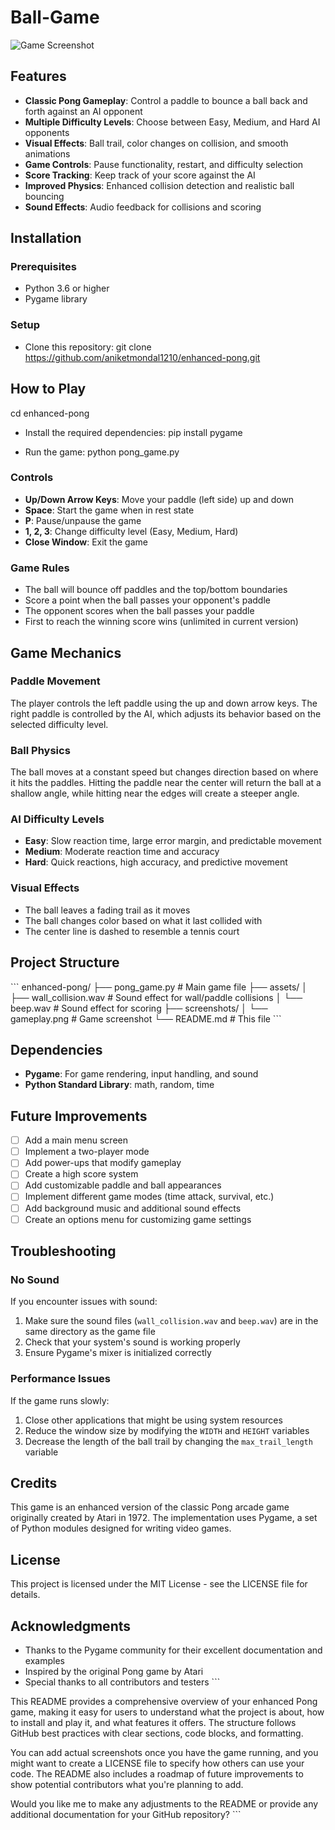 # Ball-Game

![Game Screenshot](screenshots/gameplay.png)

## Features

- **Classic Pong Gameplay**: Control a paddle to bounce a ball back and forth against an AI opponent
- **Multiple Difficulty Levels**: Choose between Easy, Medium, and Hard AI opponents
- **Visual Effects**: Ball trail, color changes on collision, and smooth animations
- **Game Controls**: Pause functionality, restart, and difficulty selection
- **Score Tracking**: Keep track of your score against the AI
- **Improved Physics**: Enhanced collision detection and realistic ball bouncing
- **Sound Effects**: Audio feedback for collisions and scoring

## Installation

### Prerequisites
- Python 3.6 or higher
- Pygame library

### Setup
- Clone this repository: git clone https://github.com/aniketmondal1210/enhanced-pong.git

## How to Play
cd enhanced-pong

- Install the required dependencies:
pip install pygame

- Run the game:
python pong_game.py

### Controls
- **Up/Down Arrow Keys**: Move your paddle (left side) up and down
- **Space**: Start the game when in rest state
- **P**: Pause/unpause the game
- **1, 2, 3**: Change difficulty level (Easy, Medium, Hard)
- **Close Window**: Exit the game

### Game Rules
- The ball will bounce off paddles and the top/bottom boundaries
- Score a point when the ball passes your opponent's paddle
- The opponent scores when the ball passes your paddle
- First to reach the winning score wins (unlimited in current version)

## Game Mechanics

### Paddle Movement
The player controls the left paddle using the up and down arrow keys. The right paddle is controlled by the AI, which adjusts its behavior based on the selected difficulty level.

### Ball Physics
The ball moves at a constant speed but changes direction based on where it hits the paddles. Hitting the paddle near the center will return the ball at a shallow angle, while hitting near the edges will create a steeper angle.

### AI Difficulty Levels
- **Easy**: Slow reaction time, large error margin, and predictable movement
- **Medium**: Moderate reaction time and accuracy
- **Hard**: Quick reactions, high accuracy, and predictive movement

### Visual Effects
- The ball leaves a fading trail as it moves
- The ball changes color based on what it last collided with
- The center line is dashed to resemble a tennis court

## Project Structure

\`\`\`
enhanced-pong/
├── pong_game.py       # Main game file
├── assets/
│   ├── wall_collision.wav  # Sound effect for wall/paddle collisions
│   └── beep.wav            # Sound effect for scoring
├── screenshots/
│   └── gameplay.png        # Game screenshot
└── README.md               # This file
\`\`\`

## Dependencies

- **Pygame**: For game rendering, input handling, and sound
- **Python Standard Library**: math, random, time

## Future Improvements

- [ ] Add a main menu screen
- [ ] Implement a two-player mode
- [ ] Add power-ups that modify gameplay
- [ ] Create a high score system
- [ ] Add customizable paddle and ball appearances
- [ ] Implement different game modes (time attack, survival, etc.)
- [ ] Add background music and additional sound effects
- [ ] Create an options menu for customizing game settings

## Troubleshooting

### No Sound
If you encounter issues with sound:
1. Make sure the sound files (`wall_collision.wav` and `beep.wav`) are in the same directory as the game file
2. Check that your system's sound is working properly
3. Ensure Pygame's mixer is initialized correctly

### Performance Issues
If the game runs slowly:
1. Close other applications that might be using system resources
2. Reduce the window size by modifying the `WIDTH` and `HEIGHT` variables
3. Decrease the length of the ball trail by changing the `max_trail_length` variable

## Credits

This game is an enhanced version of the classic Pong arcade game originally created by Atari in 1972. The implementation uses Pygame, a set of Python modules designed for writing video games.

## License

This project is licensed under the MIT License - see the LICENSE file for details.

## Acknowledgments

- Thanks to the Pygame community for their excellent documentation and examples
- Inspired by the original Pong game by Atari
- Special thanks to all contributors and testers
\`\`\`

This README provides a comprehensive overview of your enhanced Pong game, making it easy for users to understand what the project is about, how to install and play it, and what features it offers. The structure follows GitHub best practices with clear sections, code blocks, and formatting.

You can add actual screenshots once you have the game running, and you might want to create a LICENSE file to specify how others can use your code. The README also includes a roadmap of future improvements to show potential contributors what you're planning to add.

Would you like me to make any adjustments to the README or provide any additional documentation for your GitHub repository?
\`\`\`

